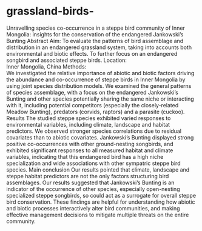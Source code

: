 # grassland-birds-
Unravelling species co-occurrence in a steppe bird community of Inner Mongolia: insights for the conservation of the endangered Jankowski’s Bunting
Abstract 
Aim: 
To evaluate the patterns of bird assemblage and distribution in an endangered grassland system, taking into accounts both environmental and biotic effects. To further focus on an endangered songbird and associated steppe birds. 
Location:  
Inner Mongolia, China
Methods:  
We investigated the relative importance of abiotic and biotic factors driving the abundance and co-occurrence of steppe birds in Inner Mongolia by using joint species distribution models. We examined the general patterns of species assemblage, with a focus on the endangered Jankowski’s Bunting and other species potentially sharing the same niche or interacting with it, including potential competitors (especially the closely-related Meadow Bunting), predators (corvids, raptors) and a parasite (cuckoo).
Results
The studied steppe species exhibited varied responses to environmental variables, including climate, landscape and habitat predictors. We observed stronger species correlations due to residual covariates than to abiotic covariates. Jankowski’s Bunting displayed strong positive co-occurrences with other ground-nesting songbirds, and exhibited significant responses to all measured habitat and climate variables, indicating that this endangered bird has a high niche specialization and wide associations with other sympatric steppe bird species.
Main conclusion
Our results pointed that climate, landscape and steppe habitat predictors are not the only factors structuring bird assemblages. Our results suggested that Jankowski’s Bunting is an indicator of the occurrence of other species, especially open-nesting specialized steppe songbirds, so could act as a surrogate for overall steppe bird conservation. These findings are helpful for understanding how abiotic and biotic processes interactively alter bird communities, and making effective management decisions to mitigate multiple threats on the entire community.
